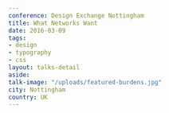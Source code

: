 ```yaml
---
conference: Design Exchange Nottingham
title: What Networks Want
date: 2016-03-09
tags:
- design
- typography
- css
layout: talks-detail
aside: 
talk-image: "/uploads/featured-burdens.jpg"
city: Nottingham
country: UK
---
```



